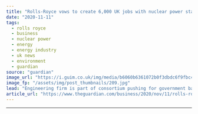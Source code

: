 ```yaml
---
title: "Rolls-Royce vows to create 6,000 UK jobs with nuclear power station plans"
date: "2020-11-11"
tags: 
  - rolls royce
  - business
  - nuclear power
  - energy
  - energy industry
  - uk news
  - environment
  - guardian
source: "guardian"
image_url: "https://i.guim.co.uk/img/media/b6060b6361072b0f3dbdc6f9fbc4482d1ccc0bb7/203_323_2438_1463/master/2438.jpg?width=460&quality=85&auto=format&fit=max&s=91eaaf62d5aed0c12d43c8069fa65e1d"
image_fp: "/assets/img/post_thumbnails/209.jpg"
lead: "Engineering firm is part of consortium pushing for government backingRolls-Royce says it can create 6,000 UK jobs within five years if the government backs its plans to build small nuclear reactors around the country.The engineering company is part o..."
article_url: "https://www.theguardian.com/business/2020/nov/11/rolls-royce-vows-to-create-6000-uk-jobs-with-nuclear-power-station-plans"
---
```


---
